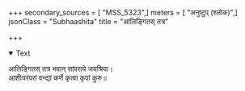 +++
secondary_sources = [ "MSS_5323",]
meters = [ "अनुष्टुप् (श्लोक)",]
jsonClass = "Subhaashita"
title = "आलिङ्गितस् तत्र"

+++

<details open><summary>Text</summary>

आलिङ्गितस् तत्र भवान् सांपराये जयश्रिया।  
आशीःपरंपरां वन्द्यां कर्णे कृत्वा कृपां कुरु॥
</details>

